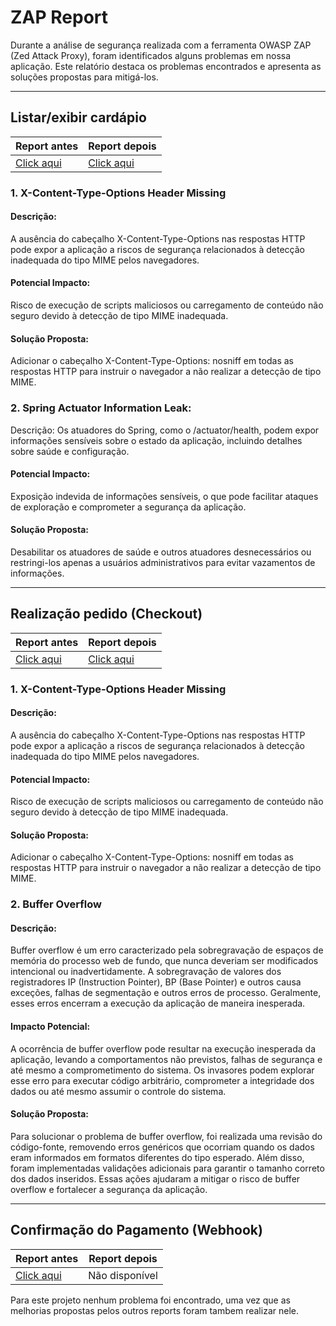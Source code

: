 # ZAP Report

Durante a análise de segurança realizada com a ferramenta OWASP ZAP (Zed Attack Proxy), foram identificados alguns problemas em nossa aplicação. Este relatório destaca os problemas encontrados e apresenta as soluções propostas para mitigá-los.

____

## Listar/exibir cardápio

| Report antes | Report depois |
| ------------ | ---------------|
| [Click aqui](https://postech-lanchonete.github.io/postech-relatorios/zap-report-cardapio-antes.html)   | [Click aqui](https://postech-lanchonete.github.io/postech-relatorios/zap-report-cardapio-depois.html)     |

### 1. X-Content-Type-Options Header Missing

#### Descrição:

A ausência do cabeçalho X-Content-Type-Options nas respostas HTTP pode expor a aplicação a riscos de segurança relacionados à detecção inadequada do tipo MIME pelos navegadores.

#### Potencial Impacto:

Risco de execução de scripts maliciosos ou carregamento de conteúdo não seguro devido à detecção de tipo MIME inadequada.

#### Solução Proposta:

Adicionar o cabeçalho X-Content-Type-Options: nosniff em todas as respostas HTTP para instruir o navegador a não realizar a detecção de tipo MIME.

### 2. Spring Actuator Information Leak:

Descrição: Os atuadores do Spring, como o /actuator/health, podem expor informações sensíveis sobre o estado da aplicação, incluindo detalhes sobre saúde e configuração. 

#### Potencial Impacto:

Exposição indevida de informações sensíveis, o que pode facilitar ataques de exploração e comprometer a segurança da aplicação.

#### Solução Proposta:

Desabilitar os atuadores de saúde e outros atuadores desnecessários ou restringi-los apenas a usuários administrativos para evitar vazamentos de informações.

____

## Realização pedido (Checkout)

| Report antes | Report depois |
| ------------ | ---------------|
| [Click aqui](https://postech-lanchonete.github.io/postech-relatorios/zap-report-pedidos-antes.html)   | [Click aqui](https://postech-lanchonete.github.io/postech-relatorios/zap-report-pedidos-depois.html)     |

### 1. X-Content-Type-Options Header Missing

#### Descrição:

A ausência do cabeçalho X-Content-Type-Options nas respostas HTTP pode expor a aplicação a riscos de segurança relacionados à detecção inadequada do tipo MIME pelos navegadores.

#### Potencial Impacto:

Risco de execução de scripts maliciosos ou carregamento de conteúdo não seguro devido à detecção de tipo MIME inadequada.

#### Solução Proposta:

Adicionar o cabeçalho X-Content-Type-Options: nosniff em todas as respostas HTTP para instruir o navegador a não realizar a detecção de tipo MIME.

### 2. Buffer Overflow

#### Descrição:

Buffer overflow é um erro caracterizado pela sobregravação de espaços de memória do processo web de fundo, que nunca deveriam ser modificados intencional ou inadvertidamente. A sobregravação de valores dos registradores IP (Instruction Pointer), BP (Base Pointer) e outros causa exceções, falhas de segmentação e outros erros de processo. Geralmente, esses erros encerram a execução da aplicação de maneira inesperada.

#### Impacto Potencial:

A ocorrência de buffer overflow pode resultar na execução inesperada da aplicação, levando a comportamentos não previstos, falhas de segurança e até mesmo a comprometimento do sistema. Os invasores podem explorar esse erro para executar código arbitrário, comprometer a integridade dos dados ou até mesmo assumir o controle do sistema.

#### Solução Proposta:

Para solucionar o problema de buffer overflow, foi realizada uma revisão do código-fonte, removendo erros genéricos que ocorriam quando os dados eram informados em formatos diferentes do tipo esperado. Além disso, foram implementadas validações adicionais para garantir o tamanho correto dos dados inseridos. Essas ações ajudaram a mitigar o risco de buffer overflow e fortalecer a segurança da aplicação.

____

## Confirmação do Pagamento (Webhook)

| Report antes | Report depois |
| ------------ | ---------------|
| [Click aqui](https://postech-lanchonete.github.io/postech-relatorios/zap-report-pagamento-webhook.html)   | Não disponível |

Para este projeto nenhum problema foi encontrado, uma vez que as melhorias propostas pelos outros reports foram tambem realizar nele.